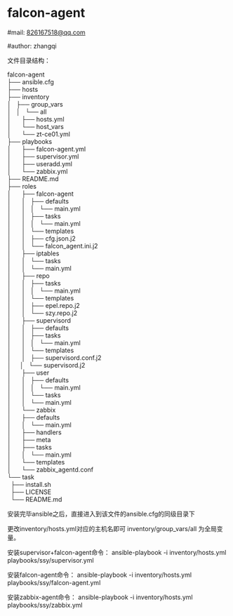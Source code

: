 # falcon-agent

#mail: 826167518@qq.com

#author: zhangqi

文件目录结构：

falcon-agent <br />
├── ansible.cfg <br />
├── hosts<br />
├── inventory<br />
│&nbsp;&nbsp;&nbsp;├── group_vars<br />
│&nbsp;&nbsp;&nbsp;│   └── all<br />
│ &nbsp;&nbsp;&nbsp;  ├── hosts.yml<br />
│ &nbsp;&nbsp;&nbsp;  └── host_vars<br />
│ &nbsp;&nbsp;&nbsp;      └── zt-ce01.yml<br />
├── playbooks<br />
│ &nbsp;&nbsp;&nbsp;  ├── falcon-agent.yml<br />
│ &nbsp;&nbsp;&nbsp;  ├── supervisor.yml<br />
│ &nbsp;&nbsp;&nbsp;  ├── useradd.yml<br />
│ &nbsp;&nbsp;&nbsp;  └── zabbix.yml<br />
├── README.md<br />
├── roles<br />
│ &nbsp;&nbsp;&nbsp;  ├── falcon-agent<br />
│ &nbsp;&nbsp;&nbsp;  │   ├── defaults<br />
│ &nbsp;&nbsp;&nbsp;  │   │   └── main.yml<br />
│ &nbsp;&nbsp;&nbsp;  │   ├── tasks<br />
│ &nbsp;&nbsp;&nbsp;  │   │   └── main.yml<br />
│ &nbsp;&nbsp;&nbsp;  │   └── templates<br />
│ &nbsp;&nbsp;&nbsp;  │       ├── cfg.json.j2<br />
│ &nbsp;&nbsp;&nbsp;  │       └── falcon_agent.ini.j2<br />
│ &nbsp;&nbsp;&nbsp;  ├── iptables<br />
│ &nbsp;&nbsp;&nbsp;  │   └── tasks<br />
│ &nbsp;&nbsp;&nbsp;  │       └── main.yml<br />
│ &nbsp;&nbsp;&nbsp;  ├── repo<br />
│ &nbsp;&nbsp;&nbsp;  │   ├── tasks<br />
│ &nbsp;&nbsp;&nbsp;  │   │   └── main.yml<br />
│ &nbsp;&nbsp;&nbsp;  │   └── templates<br />
│ &nbsp;&nbsp;&nbsp;  │       ├── epel.repo.j2<br />
│ &nbsp;&nbsp;&nbsp;  │       └── szy.repo.j2<br />
│ &nbsp;&nbsp;&nbsp;  ├── supervisord<br />
│ &nbsp;&nbsp;&nbsp;  │   ├── defaults<br />
│ &nbsp;&nbsp;&nbsp;  │   ├── tasks<br />
│ &nbsp;&nbsp;&nbsp;  │   │   └── main.yml<br />
│ &nbsp;&nbsp;&nbsp;  │   └── templates<br />
│ &nbsp;&nbsp;&nbsp;  │       ├── supervisord.conf.j2<br />
│ &nbsp;&nbsp;&nbsp; │       └── supervisord.j2<br />
│ &nbsp;&nbsp;&nbsp;  ├── user<br />
│ &nbsp;&nbsp;&nbsp;  │   ├── defaults<br />
│ &nbsp;&nbsp;&nbsp;  │   │   └── main.yml<br />
│ &nbsp;&nbsp;&nbsp;  │   └── tasks<br />
│ &nbsp;&nbsp;&nbsp;  │       └── main.yml<br />
│ &nbsp;&nbsp;&nbsp;  └── zabbix<br />
│ &nbsp;&nbsp;&nbsp;      ├── defaults<br />
│ &nbsp;&nbsp;&nbsp;      │   └── main.yml<br />
│ &nbsp;&nbsp;&nbsp;      ├── handlers<br />
│ &nbsp;&nbsp;&nbsp;      ├── meta<br />
│ &nbsp;&nbsp;&nbsp;      ├── tasks<br />
│ &nbsp;&nbsp;&nbsp;      │   └── main.yml<br />
│ &nbsp;&nbsp;&nbsp;      └── templates<br />
│ &nbsp;&nbsp;&nbsp;          └── zabbix_agentd.conf<br />
└── task<br />
&nbsp;&nbsp;├── install.sh<br />
&nbsp;&nbsp;├── LICENSE<br />
&nbsp;&nbsp;└── README.md<br />


安装完毕ansible之后，直接进入到该文件的ansible.cfg的同级目录下

更改inventory/hosts.yml对应的主机名即可
inventory/group_vars/all 为全局变量。

安装supervisor+falcon-agent命令：
ansible-playbook -i inventory/hosts.yml playbooks/ssy/supervisor.yml 

安装falcon-agent命令：
ansible-playbook -i inventory/hosts.yml playbooks/ssy/falcon-agent.yml

安装zabbix-agent命令：
ansible-playbook -i inventory/hosts.yml playbooks/ssy/zabbix.yml
